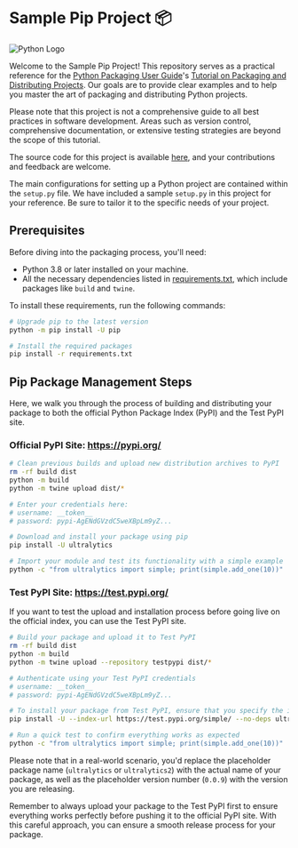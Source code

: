 # Sample Pip Project 📦

![Python Logo](https://www.python.org/static/community_logos/python-logo.png "Sample inline image")

Welcome to the Sample Pip Project! This repository serves as a practical reference for the [Python Packaging User Guide][packaging guide]'s [Tutorial on Packaging and Distributing Projects][distribution tutorial]. Our goals are to provide clear examples and to help you master the art of packaging and distributing Python projects.

Please note that this project is not a comprehensive guide to all best practices in software development. Areas such as version control, comprehensive documentation, or extensive testing strategies are beyond the scope of this tutorial.

The source code for this project is available [here][src], and your contributions and feedback are welcome.

[packaging guide]: https://packaging.python.org

[distribution tutorial]: https://packaging.python.org/tutorials/packaging-projects/

[src]: https://github.com/pypa/sampleproject

The main configurations for setting up a Python project are contained within the `setup.py` file. We have included a sample `setup.py` in this project for your reference. Be sure to tailor it to the specific needs of your project.

## Prerequisites

Before diving into the packaging process, you'll need:

- Python 3.8 or later installed on your machine.
- All the necessary dependencies listed in [requirements.txt](https://github.com/ultralytics/pip/blob/master/requirements.txt), which include packages like `build` and `twine`.

To install these requirements, run the following commands:

```bash
# Upgrade pip to the latest version
python -m pip install -U pip

# Install the required packages
pip install -r requirements.txt
```

## Pip Package Management Steps

Here, we walk you through the process of building and distributing your package to both the official Python Package Index (PyPI) and the Test PyPI site.

### Official PyPI Site: https://pypi.org/

```bash
# Clean previous builds and upload new distribution archives to PyPI
rm -rf build dist
python -m build
python -m twine upload dist/*

# Enter your credentials here:
# username: __token__
# password: pypi-AgENdGVzdC5weXBpLm9yZ...

# Download and install your package using pip
pip install -U ultralytics

# Import your module and test its functionality with a simple example
python -c "from ultralytics import simple; print(simple.add_one(10))"
```

### Test PyPI Site: https://test.pypi.org/

If you want to test the upload and installation process before going live on the official index, you can use the Test PyPI site.

```bash
# Build your package and upload it to Test PyPI
rm -rf build dist
python -m build
python -m twine upload --repository testpypi dist/*

# Authenticate using your Test PyPI credentials
# username: __token__
# password: pypi-AgENdGVzdC5weXBpLm9yZ...

# To install your package from Test PyPI, ensure that you specify the index URL and the package name with its version
pip install -U --index-url https://test.pypi.org/simple/ --no-deps ultralytics2==0.0.9

# Run a quick test to confirm everything works as expected
python -c "from ultralytics import simple; print(simple.add_one(10))"
```

Please note that in a real-world scenario, you'd replace the placeholder package name (`ultralytics` or `ultralytics2`) with the actual name of your package, as well as the placeholder version number (`0.0.9`) with the version you are releasing.

Remember to always upload your package to the Test PyPI first to ensure everything works perfectly before pushing it to the official PyPI site. With this careful approach, you can ensure a smooth release process for your package.
